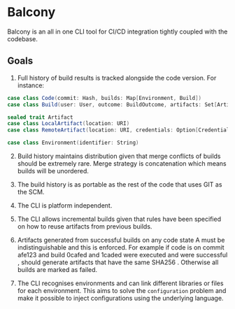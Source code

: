 # Balcony

Balcony is an all in one CLI tool for CI/CD integration tightly coupled with the codebase.

## Goals

1. Full history of build results is tracked alongside the code version. For instance:

```scala
case class Code(commit: Hash, builds: Map[Environment, Build])
case class Build(user: User, outcome: BuildOutcome, artifacts: Set[Artifact], buildCommit: Hash)

sealed trait Artifact
case class LocalArtifact(location: URI)
case class RemoteArtifact(location: URI, credentials: Option[Credentials])

case class Environment(identifier: String)
```

2. Build history maintains distribution given that merge conflicts of builds should be extremely rare.
Merge strategy is concatenation which means builds will be unordered.

3. The build history is as portable as the rest of the code that uses GIT as the SCM.

4. The CLI is platform independent.

5. The CLI allows incremental builds given that rules have been specified on how to reuse artifacts from previous builds.

6. Artifacts generated from successful builds on any code state A must be indistinguishable and this is enforced.
For example if code is on commit afe123 and build 0cafed and 1caded were executed and were successful , should generate
artifacts that have the same SHA256 . Otherwise all builds are marked as failed.

7. The CLI recognises environments and can link different libraries or files for each environment. This aims to solve
the `configuration` problem and make it possible to inject configurations using the underlying language.